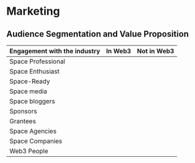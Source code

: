 # Marketing

## Audience Segmentation and Value Proposition

|Engagement with the industry| In Web3 | Not in Web3|
|--------|----|---|
|Space Professional|||
|Space Enthusiast| ||
|Space-Ready|||
|Space media |||
|Space bloggers|||
|Sponsors|||
|Grantees|||
|Space Agencies|||
|Space Companies|||
|Web3 People||



